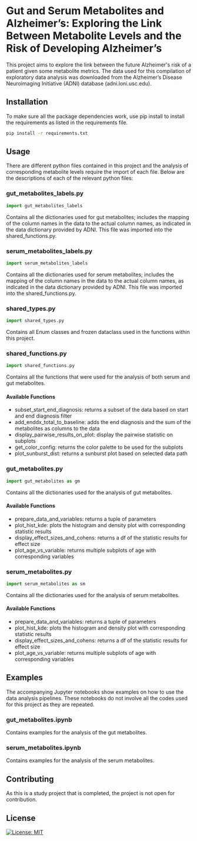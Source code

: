 # Gut and Serum Metabolites and Alzheimer’s: Exploring the Link Between Metabolite Levels and the Risk of Developing Alzheimer’s

This project aims to explore the link between the future Alzheimer's risk of a patient given some metabolite metrics. The data used for this compilation of exploratory data analysis was downloaded from the Alzheimer’s Disease Neuroimaging Initiative (ADNI) database (adni.loni.usc.edu).

## Installation

To make sure all the package dependencies work, use pip install to install the requirements as listed in the requirements file.

```bash
pip install -r requirements.txt
```

## Usage

There are different python files contained in this project and the analysis of corresponding metabolite levels require the import of each file. Below are the descriptions of each of the relevant python files:

### gut_metabolites_labels.py

```python
import gut_metabolites_labels
```

Contains all the dictionaries used for gut metabolites; includes the mapping of the column names in the data to the actual column names, as indicated in the data dictionary provided by ADNI. This file was imported into the shared_functions.py.

### serum_metabolites_labels.py

```python
import serum_metabolites_labels
```

Contains all the dictionaries used for serum metabolites; includes the mapping of the column names in the data to the actual column names, as indicated in the data dictionary provided by ADNI. This file was imported into the shared_functions.py.

### shared_types.py
```python
import shared_types.py
```

Contains all Enum classes and frozen dataclass used in the functions within this project.

### shared_functions.py
```python
import shared_functions.py
```
Contains all the functions that were used for the analysis of both serum and gut metabolites. 

#### Available Functions
- subset_start_end_diagnosis: returns a subset of the data based on start and end diagnosis filter 
- add_enddx_total_to_baseline: adds the end diagnosis and the sum of the metabolites as columns to the data 
- display_pairwise_results_on_plot: display the pairwise statistic on subplots 
- get_color_config: returns the color palette to be used for the subplots 
- plot_sunburst_dist: returns a sunburst plot based on selected data path 

### gut_metabolites.py

```python
import gut_metabolites as gm
```
Contains all the dictionaries used for the analysis of gut metabolites.

#### Available Functions
- prepare_data_and_variables: returns a tuple of parameters 
- plot_hist_kde: plots the histogram and density plot with corresponding statistic results 
- display_effect_sizes_and_cohens: returns a df of the statistic results for effect size 
- plot_age_vs_variable: returns multiple subplots of age with corresponding variables 

### serum_metabolites.py

```python
import serum_metabolites as sm
```
Contains all the dictionaries used for the analysis of serum metabolites.

#### Available Functions
- prepare_data_and_variables: returns a tuple of parameters 
- plot_hist_kde: plots the histogram and density plot with corresponding statistic results 
- display_effect_sizes_and_cohens: returns a df of the statistic results for effect size 
- plot_age_vs_variable: returns multiple subplots of age with corresponding variables 


## Examples

The accompanying Jupyter notebooks show examples on how to use the data analysis pipelines. These notebooks do not involve all the codes used for this project as they are repeated.

### gut_metabolites.ipynb
Contains examples for the analysis of the gut metabolites.

### serum_metabolites.ipynb
Contains examples for the analysis of the serum metabolites.

## Contributing
As this is a study project that is completed, the project is not open for contribution.  

## License
[![License: MIT](https://img.shields.io/badge/License-MIT-yellow.svg)](https://opensource.org/licenses/MIT)